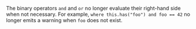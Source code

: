 The binary operators `and` and `or` no longer evaluate their right-hand side
when not necessary. For example, `where this.has("foo") and foo == 42` no longer
emits a warning when `foo` does not exist.
